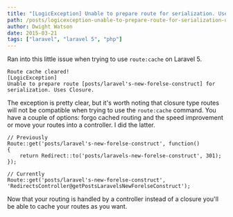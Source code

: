 ```yaml
---
title: "[LogicException] Unable to prepare route for serialization. Uses Closure."
path: /posts/logicexception-unable-to-prepare-route-for-serialization-uses-closuer
author: Dwight Watson
date: 2015-03-21
tags: ["laravel", "laravel 5", "php"]
---
```


Ran into this little issue when trying to use `route:cache` on Laravel 5.

    Route cache cleared!
    [LogicException]
    Unable to prepare route [posts/laravel's-new-forelse-construct] for serialization. Uses Closure.

The exception is pretty clear, but it's worth noting that closure type routes will not be compatible when trying to use the `route:cache` command. You have a couple of options: forgo cached routing and the speed improvement or move your routes into a controller. I did the latter.

    // Previously
    Route::get('posts/laravel's-new-forelse-construct', function()
    {
        return Redirect::to('posts/laravels-new-forelse-construct', 301);
    });

    // Currently
    Route::get('posts/laravel's-new-forelse-construct', 'RedirectsController@getPostsLaravelsNewForelseConstruct');

Now that your routing is handled by a controller instead of a closure you'll be able to cache your routes as you want.


